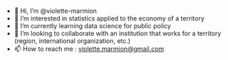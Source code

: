 - 👋 Hi, I’m @violette-marmion
- 👀 I’m interested in statistics applied to the economy of a territory
- 🌱 I’m currently learning data science for public policy
- 💞️ I’m looking to collaborate with an institution that works for a territory (region, international organization, etc.)
- 📫 How to reach me : violette.marmion@gmail.com

<!---
violette-marmion/violette-marmion is a ✨ special ✨ repository because its `README.md` (this file) appears on your GitHub profile.
You can click the Preview link to take a look at your changes.
--->
